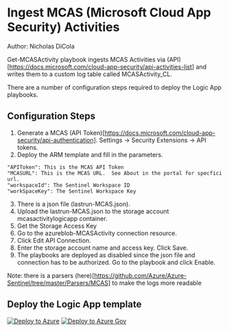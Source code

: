 # Ingest MCAS (Microsoft Cloud App Security) Activities
Author: Nicholas DiCola

Get-MCASActivity playbook ingests MCAS Activities via (API)[https://docs.microsoft.com/cloud-app-security/api-activities-list] and writes them to a custom log table called MCASActivity_CL.

There are a number of configuration steps required to deploy the Logic App playbooks.

## Configuration Steps
1. Generate a MCAS (API Token)[https://docs.microsoft.com/cloud-app-security/api-authentication].  Settings -> Security Extensions -> API tokens.
2. Deploy the ARM template and fill in the parameters.
```
"APIToken": This is the MCAS API Token​
"MCASURL": This is the MCAS URL.  See About in the portal for specfici url.
"workspaceId": The Sentinel Workspace ID​
"workSpaceKey": The Sentinel Workspace Key
 ```
3. There is a json file (lastrun-MCAS.json).
4. Upload the lastrun-MCAS.json to the storage account mcasactivitylogicapp container.
5. Get the Storage Access Key
6. Go to the azureblob-MCASActivity connection resource.
7. Click Edit API Connection.
8. Enter the storage account name and access key.  Click Save.
9. The playbooks are deployed as disabled since the json file and connection has to be authorized.  Go to the playbook and click Enable.

Note: there is a parsers (here)[https://github.com/Azure/Azure-Sentinel/tree/master/Parsers/MCAS] to make the logs more readable

## Deploy the Logic App template
[![Deploy to Azure](https://aka.ms/deploytoazurebutton)]("https://portal.azure.com/#create/Microsoft.Template/uri/https%3A%2F%2Fraw.githubusercontent.com%2FAzure%2FAzure-Sentinel%2Fmaster%2FDataConnectors%2FMCASActivityPlaybook%2Fazuredeploy.json)
[![Deploy to Azure Gov](https://aka.ms/deploytoazuregovbutton)]("https://portal.azure.us/#create/Microsoft.Template/uri/https%3A%2F%2Fraw.githubusercontent.com%2FAzure%2FAzure-Sentinel%2Fmaster%2FDataConnectors%2FMCASActivityPlaybook%2Fazuredeploy.json)